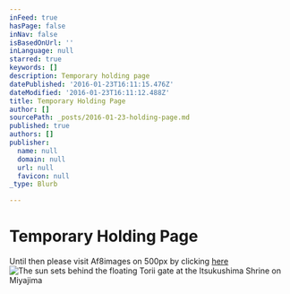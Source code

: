 ```yaml
---
inFeed: true
hasPage: false
inNav: false
isBasedOnUrl: ''
inLanguage: null
starred: true
keywords: []
description: Temporary holding page
datePublished: '2016-01-23T16:11:15.476Z'
dateModified: '2016-01-23T16:11:12.488Z'
title: Temporary Holding Page
author: []
sourcePath: _posts/2016-01-23-holding-page.md
published: true
authors: []
publisher:
  name: null
  domain: null
  url: null
  favicon: null
_type: Blurb

---
```

# Temporary Holding Page

Until then please visit Af8images on 500px by clicking [here][0]
![The sun sets behind the floating Torii gate at the Itsukushima Shrine on Miyajima](https://s3-us-west-2.amazonaws.com/the-grid-img/p/1b2cc3785d516511cab9b71dbca2b03dac2575b4.jpg)

[0]: https://500px.com/af8